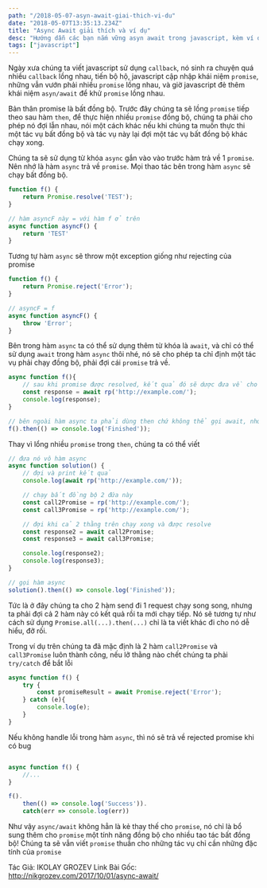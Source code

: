 ```yaml
---
path: "/2018-05-07-asyn-await-giai-thich-vi-du"
date: "2018-05-07T13:35:13.234Z"
title: "Async Await giải thích và ví dụ"
desc: "Hướng dẫn các bạn nắm vững asyn await trong javascript, kèm ví dụ cụ thể"
tags: ["javascript"]
---
```


Ngày xưa chúng ta viết javascript sử dụng `callback`, nó sinh ra chuyện quá nhiều `callback` lồng nhau, tiến bộ hộ, javascript cập nhập khái niệm `promise`, những vẫn vướn phải nhiều `promise` lồng nhau, và giờ javascript đẻ thêm khái niệm `asyn/await` để khử `promise` lồng nhau.

Bản thân promise là bất đồng bộ. Trước đây chúng ta sẽ lồng `promise` tiếp theo sau hàm `then`, để thực hiện nhiều `promise` đồng bộ, chúng ta phải cho phép nó đợi lẫn nhau, nói một cách khác nếu khi chúng ta muốn thực thi một tác vụ bất đồng bộ và tác vụ này lại đợi một tác vụ bất đồng bộ khác chạy xong.

Chúng ta sẽ sử dụng từ khóa `async` gắn vào vào trước hàm trả về 1 `promise`. Nên nhớ là hàm `async` trả về `promise`. Mọi thao tác bên trong hàm `async` sẽ chạy bất đồng bộ. 

```js
function f() {
    return Promise.resolve('TEST');
}

// hàm asyncF này = với hàm f ở trên
async function asyncF() {
    return 'TEST'
}
```

Tương tự hàm `async` sẽ throw một exception giống như rejecting của promise

```js
function f() {
    return Promise.reject('Error');
}

// asyncF = f
async function asyncF() {
    throw 'Error';
}
```

Bên trong hàm `async` ta có thể sử dụng thêm từ khóa là `await`, và chỉ có thể sử dụng `await` trong hàm `async` thôi nhé, nó sẽ cho phép ta chỉ định một tác vụ phải chạy đồng bộ, phải đợi cái `promise` trả về.

```js
async function f(){
    // sau khi promise được resolved, kết quả đó sẽ dược đưa về cho response
    const response = await rp('http://example.com/');
    console.log(response);
}

// bên ngoài hàm async ta phải dùng then chứ không thể gọi await, nhớ là hàm f trả về promise
f().then(() => console.log('Finished'));
```

Thay vì lổng nhiều `promise` trong `then`, chúng ta có thể viết

```js
// đưa nó vô hàm async
async function solution() {
    // đợi và print kết quả
    console.log(await rp('http://example.com/'));

    // chạy bất đồng bộ 2 đứa này
    const call2Promise = rp('http://example.com/');
    const call3Promise = rp('http://example.com/');

    // đợi khi cả 2 thằng trên chạy xong và được resolve
    const response2 = await call2Promise;
    const response3 = await call3Promise;

    console.log(response2);
    console.log(response3);
}

// gọi hàm async
solution().then(() => console.log('Finished'));
```

Tức là ở đây chúng ta cho 2 hàm send đi 1 request chạy song song, nhưng ta phải đợi cả 2 hàm này có kết quả rồi ta mới chạy tiếp. Nó sẽ tương tự như cách sử dụng `Promise.all(...).then(...)` chỉ là ta viết khác đi cho nó dễ hiểu, đỡ rối.

Trong ví dụ trên chúng ta đã mặc định là 2 hàm `call2Promise` và `call3Promise` luôn thành công, nếu lỡ thằng nào chết chúng ta phải `try/catch` để bắt lỗi

```js
async function f() {
    try {
        const promiseResult = await Promise.reject('Error');
    } catch (e){
        console.log(e);
    }
}
```

Nếu không handle lỗi trong hàm `async`, thì nó sẽ trả về rejected promise khi có bug

```js

async function f() {
    //...
}

f().
    then(() => console.log('Success')).
    catch(err => console.log(err))
```

Như vậy `async/await` không hẳn là kẻ thay thế cho `promise`, nó chỉ là bổ sung thêm cho `promise` một tính năng đồng bộ cho nhiều tao tác bất đồng bộ! Chúng ta sẽ vẫn viết `promise` thuần cho những tác vụ chỉ cần những đặc tính của `promise`

Tác Giả: IKOLAY GROZEV
Link Bài Gốc: http://nikgrozev.com/2017/10/01/async-await/